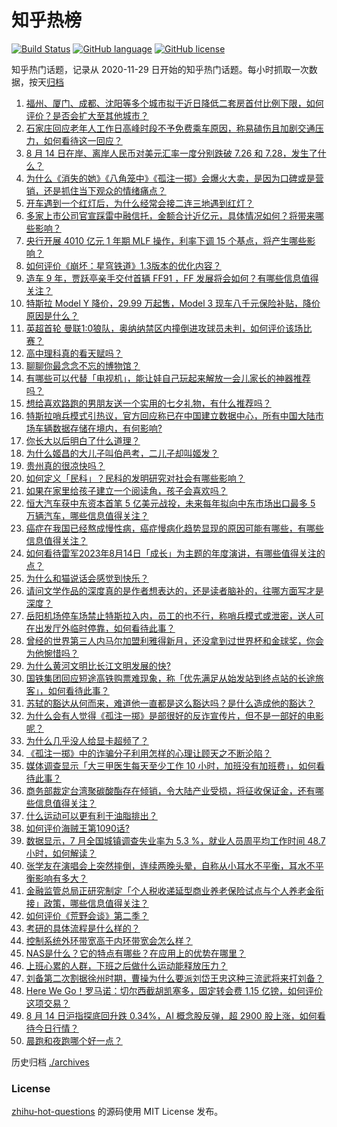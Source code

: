 # 知乎热榜
[![Build Status](https://github.com/ToWeLong/zhihu-hot-questions/workflows/CI/badge.svg)](https://github.com/ToWeLong/zhihu-hot-questions/actions)
[![GitHub language](https://img.shields.io/badge/language-golang-orange.svg)](https://golang.org/)
[![GitHub license](https://img.shields.io/github/license/ToWeLong/zhihu-hot-questions)](https://github.com/ToWeLong/zhihu-hot-questions/blob/main/LICENSE)

知乎热门话题，记录从 2020-11-29 日开始的知乎热门话题。每小时抓取一次数据，按天[归档](./archives)

<!-- BEGIN -->

1. [福州、厦门、成都、沈阳等多个城市拟于近日降低二套房首付比例下限，如何评价？是否会扩大至其他城市？](https://www.zhihu.com/question/617271065)
1. [石家庄回应老年人工作日高峰时段不予免费乘车原因，称易磕伤且加剧交通压力，如何看待这一回应？](https://www.zhihu.com/question/617188343)
1. [8 月 14 日在岸、离岸人民币对美元汇率一度分别跌破 7.26 和 7.28，发生了什么？](https://www.zhihu.com/question/617334912)
1. [为什么《消失的她》《八角笼中》《孤注一掷》会爆火大卖，是因为口碑或是营销，还是抓住当下观众的情绪痛点？](https://www.zhihu.com/question/616271726)
1. [开车遇到一个红灯后，为什么经常会接二连三地遇到红灯？](https://www.zhihu.com/question/617162868)
1. [多家上市公司官宣踩雷中融信托，金额合计近亿元，具体情况如何？将带来哪些影响？](https://www.zhihu.com/question/617209326)
1. [央行开展 4010 亿元 1 年期 MLF 操作，利率下调 15 个基点，将产生哪些影响？](https://www.zhihu.com/question/617342488)
1. [如何评价《崩坏：星穹铁道》1.3版本的优化内容？](https://www.zhihu.com/question/616851119)
1. [造车 9 年，贾跃亭亲手交付首辆 FF91 ，FF 发展将会如何？有哪些信息值得关注？](https://www.zhihu.com/question/617212215)
1. [特斯拉 Model Y 降价，29.99 万起售，Model 3 现车八千元保险补贴，降价原因是什么？](https://www.zhihu.com/question/617163936)
1. [英超首轮 曼联1:0狼队，奥纳纳禁区内撞倒进攻球员未判，如何评价该场比赛？](https://www.zhihu.com/question/617313967)
1. [高中理科真的看天赋吗？](https://www.zhihu.com/question/616503720)
1. [聊聊你最念念不忘的博物馆？](https://www.zhihu.com/question/616613454)
1. [有哪些可以代替「电视机」，能让娃自己玩起来解放一会儿家长的神器推荐吗？](https://www.zhihu.com/question/614426662)
1. [想给喜欢路跑的男朋友送一个实用的七夕礼物，有什么推荐吗？](https://www.zhihu.com/question/614925922)
1. [特斯拉哨兵模式引热议，官方回应称已在中国建立数据中心，所有中国大陆市场车辆数据存储在境内，有何影响?](https://www.zhihu.com/question/617236443)
1. [你长大以后明白了什么道理？](https://www.zhihu.com/question/598387304)
1. [为什么姬昌的大儿子叫伯邑考，二儿子却叫姬发？](https://www.zhihu.com/question/22682470)
1. [贵州真的很凉快吗？](https://www.zhihu.com/question/613300770)
1. [如何定义「民科」？民科的发明研究对社会有哪些影响？](https://www.zhihu.com/question/617196125)
1. [如果在家里给孩子建立一个阅读角，孩子会喜欢吗？](https://www.zhihu.com/question/587725549)
1. [恒大汽车获中东资本首笔 5 亿美元战投，未来每年拟向中东市场出口最多 5 万辆汽车，哪些信息值得关注？](https://www.zhihu.com/question/617275739)
1. [癌症在我国已经熬成慢性病，癌症慢病化趋势显现的原因可能有哪些，有哪些信息值得关注？](https://www.zhihu.com/question/617220604)
1. [如何看待雷军2023年8月14日「成长」为主题的年度演讲，有哪些值得关注的点？](https://www.zhihu.com/question/617186355)
1. [为什么和猫说话会感觉到快乐？](https://www.zhihu.com/question/615903139)
1. [请问文学作品的深度真的是作者想表达的，还是读者脑补的，往哪方面写才是深度？](https://www.zhihu.com/question/610820505)
1. [岳阳机场停车场禁止特斯拉入内，员工的也不行，称哨兵模式或泄密，送人可在出发厅外临时停靠，如何看待此事？](https://www.zhihu.com/question/617163942)
1. [曾经的世界第三人内马尔加盟利雅得新月，还没拿到过世界杯和金球奖，你会为他惋惜吗？](https://www.zhihu.com/question/617207076)
1. [为什么黄河文明比长江文明发展的快?](https://www.zhihu.com/question/616361450)
1. [国铁集团回应短途高铁购票难现象，称「优先满足从始发站到终点站的长途旅客」，如何看待此事？](https://www.zhihu.com/question/617072318)
1. [苏轼的豁达从何而来，难道他一直都是这么豁达吗？是什么造成他的豁达？](https://www.zhihu.com/question/266299306)
1. [为什么会有人觉得《孤注一掷》是部很好的反诈宣传片，但不是一部好的电影呢？](https://www.zhihu.com/question/616386121)
1. [为什么几乎没人给显卡超频了？](https://www.zhihu.com/question/616029687)
1. [《孤注一掷》中的诈骗分子利用怎样的心理让顾天之不断沦陷？](https://www.zhihu.com/question/616202470)
1. [媒体调查显示「大三甲医生每天至少工作 10 小时，加班没有加班费」，如何看待此事？](https://www.zhihu.com/question/617182952)
1. [商务部裁定台湾聚碳酸酯存在倾销，令大陆产业受损，将征收保证金，还有哪些信息值得关注？](https://www.zhihu.com/question/617201941)
1. [什么运动可以更有利于油脂排出？](https://www.zhihu.com/question/607407007)
1. [如何评价海贼王第1090话?](https://www.zhihu.com/question/617044285)
1. [数据显示，7 月全国城镇调查失业率为 5.3 %，就业人员周平均工作时间 48.7 小时，如何解读？](https://www.zhihu.com/question/617346311)
1. [张学友在演唱会上突然摔倒，连续两晚头晕，自称从小耳水不平衡，耳水不平衡影响有多大？](https://www.zhihu.com/question/617162562)
1. [金融监管总局正研究制定「个人税收递延型商业养老保险试点与个人养老金衔接」政策，哪些信息值得关注？](https://www.zhihu.com/question/617181779)
1. [如何评价《荒野会谈》第二季？](https://www.zhihu.com/question/615572781)
1. [考研的具体流程是什么样的？](https://www.zhihu.com/question/265779057)
1. [控制系统外环带宽高于内环带宽会怎么样？](https://www.zhihu.com/question/398204421)
1. [NAS是什么？它的特点有哪些？在应用上的优势在哪里？](https://www.zhihu.com/question/616182882)
1. [上班心累的人群，下班之后做什么运动能释放压力？](https://www.zhihu.com/question/616296116)
1. [刘备第二次割据徐州时期，曹操为什么要派刘岱王忠这种三流武将来打刘备？](https://www.zhihu.com/question/617080059)
1. [Here We Go！罗马诺：切尔西截胡凯塞多，固定转会费 1.15 亿镑，如何评价这项交易？](https://www.zhihu.com/question/617161705)
1. [8 月 14 日沪指探底回升跌 0.34%，AI 概念股反弹，超 2900 股上涨，如何看待今日行情？](https://www.zhihu.com/question/617170022)
1. [晨跑和夜跑哪个好一点？](https://www.zhihu.com/question/616299054)

<!-- END -->

历史归档 [./archives](./archives)


### License
[zhihu-hot-questions](https://github.com/towelong/zhihu-hot-questions) 的源码使用 MIT License 发布。